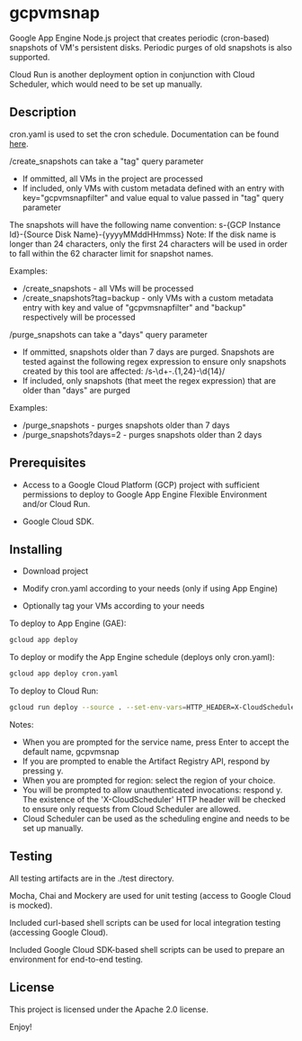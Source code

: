 # gcpvmsnap

Google App Engine Node.js project that creates periodic (cron-based) snapshots of VM's persistent disks. Periodic purges of old snapshots is also supported. 

Cloud Run is another deployment option in conjunction with Cloud Scheduler, which would need to be set up manually. 

## Description

cron.yaml is used to set the cron schedule. Documentation can be found [here](https://cloud.google.com/appengine/docs/standard/nodejs/scheduling-jobs-with-cron-yaml).

/create_snapshots can take a "tag" query parameter
- If ommitted, all VMs in the project are processed
- If included, only VMs with custom metadata defined with an entry with key="gcpvmsnapfilter" and value equal to value passed in "tag" query parameter

The snapshots will have the following name convention:
s-{GCP Instance Id}-{Source Disk Name}-{yyyyMMddHHmmss}
Note: If the disk name is longer than 24 characters, only the first 24 characters will be used in order to fall within the 62 character limit for snapshot names.

Examples:
- /create_snapshots - all VMs will be processed
- /create_snapshots?tag=backup - only VMs with a custom metadata entry with key and value of "gcpvmsnapfilter" and "backup" respectively will be processed

/purge_snapshots can take a "days" query parameter
- If ommitted, snapshots older than 7 days are purged. Snapshots are tested against the following regex expression to ensure only snapshots created by this tool are affected: /s-\d+-.{1,24}-\d{14}/
- If included, only snapshots (that meet the regex expression) that are older than "days" are purged

Examples:
- /purge_snapshots - purges snapshots older than 7 days
- /purge_snapshots?days=2 - purges snapshots older than 2 days

## Prerequisites

- Access to a Google Cloud Platform (GCP) project with sufficient permissions to deploy to Google App Engine Flexible Environment and/or Cloud Run.

- Google Cloud SDK.

## Installing

- Download project

- Modify cron.yaml according to your needs (only if using App Engine)

- Optionally tag your VMs according to your needs

To deploy to App Engine (GAE):
```bash
gcloud app deploy
```
To deploy or modify the App Engine schedule (deploys only cron.yaml):
```bash
gcloud app deploy cron.yaml
```

To deploy to Cloud Run:
```bash
gcloud run deploy --source . --set-env-vars=HTTP_HEADER=X-CloudScheduler
```
Notes:
- When you are prompted for the service name, press Enter to accept the default name, gcpvmsnap
- If you are prompted to enable the Artifact Registry API, respond by pressing y.
- When you are prompted for region: select the region of your choice.
- You will be prompted to allow unauthenticated invocations: respond y. The existence of the 'X-CloudScheduler' HTTP header will be checked to ensure only requests from Cloud Scheduler are allowed.
- Cloud Scheduler can be used as the scheduling engine and needs to be set up manually.

## Testing

All testing artifacts are in the ./test directory.

Mocha, Chai and Mockery are used for unit testing (access to Google Cloud is mocked). 

Included curl-based shell scripts can be used for local integration testing (accessing Google Cloud).

Included Google Cloud SDK-based shell scripts can be used to prepare an environment for end-to-end testing.  

## License 

This project is licensed under the Apache 2.0 license.

Enjoy!

